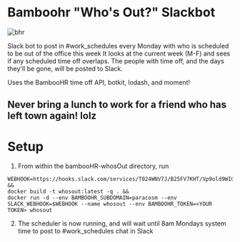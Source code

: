 # Bamboohr "Who's Out?" Slackbot
![bhr](https://cloud.githubusercontent.com/assets/12915163/17829398/4b948526-667b-11e6-8ba1-b6d429b4db20.jpg)

Slack bot to post in #work_schedules every Monday with who is scheduled to be out of the office this week
It looks at the current week (M-F) and sees if any scheduled time off overlaps. The people with time off, and the days they'll be gone, will be posted to Slack.

Uses the BambooHR time off API, botkit, lodash, and moment!

## Never bring a lunch to work for a friend who has left town again! lolz


# Setup
1. From within the bambooHR-whosOut directory, run
```
WEBHOOK=https://hooks.slack.com/services/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 &&
docker build -t whosout:latest -q . &&
docker run -d --env BAMBOOHR_SUBDOMAIN=paracosm --env SLACK_WEBHOOK=$WEBHOOK --name whosout --env BAMBOOHR_TOKEN=<YOUR TOKEN> whosout
```
2. The scheduler is now running, and will wait until 8am Mondays system time to post to #work_schedules chat in Slack
